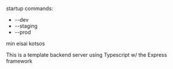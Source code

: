 startup commands:
- --dev
- --staging
- --prod


min eisai kotsos

This is a template backend server using Typescript w/ the Express framework


